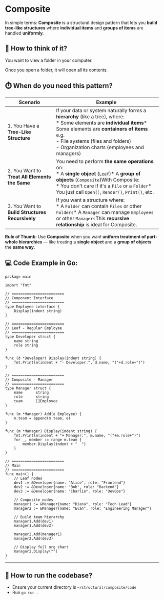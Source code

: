 # Composite

In simple terms: **Composite** is a structural design pattern that lets you **build tree-like structures** where **individual items** and **groups of items** are handled **uniformly**.

## 🤔 How to think of it?

You want to view a folder in your computer.

Once you open a folder, it will open all its contents.

## ⏱️ When do you need this pattern?

| Scenario | Example |
| -------- | ------- |
| 1\. You Have a **Tree-Like Structure** | If your data or system naturally forms a **hierarchy** (like a tree), where:<br>\* Some elements are **individual items**\* Some elements are **containers of items**<br>e.g. <br>\- File systems \(files and folders\)<br>\- Organization charts \(employees and managers\) |
| 2\. You Want to **Treat All Elements the Same** | You need to perform **the same operations** on:<br>\* A **single object** (`Leaf`)\* A **group of objects** (`Composite`)With Composite:<br>\* You don't care if it's a `File` or a `Folder`\* You just call `Open()`, `Render()`, `Print()`, etc. |
| 3\. You Want to **Build Structures Recursively** | If you want a structure where:<br>\* A `Folder` can contain `Files` or other `Folders`\* A `Manager` can manage `Employees` or other `Managers`This **recursive relationship** is ideal for Composite. |

**Rule of Thumb**: Use **Composite** when you want **uniform treatment of part-whole hierarchies** — like treating a **single object** and a **group of objects** the **same way**.

## 💻 Code Example in Go:

```
package main

import "fmt"

// ========================
// Component Interface
// ========================
type Employee interface {
	Display(indent string)
}

// ========================
// Leaf - Regular Employee
// ========================
type Developer struct {
	name string
	role string
}

func (d *Developer) Display(indent string) {
	fmt.Println(indent + "- Developer:", d.name, "("+d.role+")")
}

// ========================
// Composite - Manager
// ========================
type Manager struct {
	name      string
	role      string
	team      []Employee
}

func (m *Manager) Add(e Employee) {
	m.team = append(m.team, e)
}

func (m *Manager) Display(indent string) {
	fmt.Println(indent + "+ Manager:", m.name, "("+m.role+")")
	for _, member := range m.team {
		member.Display(indent + "  ")
	}
}

// ========================
// Main
// ========================
func main() {
	// Leaf nodes
	dev1 := &Developer{name: "Alice", role: "Frontend"}
	dev2 := &Developer{name: "Bob", role: "Backend"}
	dev3 := &Developer{name: "Charlie", role: "DevOps"}

	// Composite nodes
	manager1 := &Manager{name: "Diana", role: "Tech Lead"}
	manager2 := &Manager{name: "Evan", role: "Engineering Manager"}

	// Build team hierarchy
	manager1.Add(dev1)
	manager1.Add(dev2)

	manager2.Add(manager1)
	manager2.Add(dev3)

	// Display full org chart
	manager2.Display("")
}
```

- - -

## 🏃 How to run the codebase?

* Ensure your current directory is `~/structural/composite/code`
* Run `go run .`
